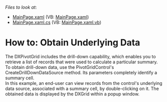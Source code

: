 <!-- default file list -->
*Files to look at*:

* [MainPage.xaml](./CS/DXPivotGrid_UnderlyingData/MainPage.xaml) (VB: [MainPage.xaml](./VB/DXPivotGrid_UnderlyingData/MainPage.xaml))
* [MainPage.xaml.cs](./CS/DXPivotGrid_UnderlyingData/MainPage.xaml.cs) (VB: [MainPage.xaml.vb](./VB/DXPivotGrid_UnderlyingData/MainPage.xaml.vb))
<!-- default file list end -->
# How to: Obtain Underlying Data


<p>The DXPivotGrid includes the drill-down capability, which enables you to retrieve a list of records that were used to calculate a particular summary. <br />
To obtain drill-down data, use the PivotGridControl's CreateDrillDownDataSource method. Its parameters completely identify a summary cell.<br />
In this example, an end-user can view records from the control's underlying data source, associated with a summary cell, by double-clicking on it. The obtained data is displayed by the DXGrid within a popup window.</p><br />


<br/>


